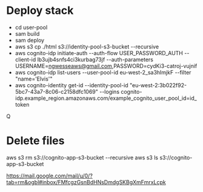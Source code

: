 
# Deploy stack
- cd user-pool
- sam build
- sam deploy
- aws s3 cp ./html s3://identity-pool-s3-bucket --recursive
- aws cognito-idp initiate-auth --auth-flow USER_PASSWORD_AUTH --client-id lb3ujb4snfs4ci3kurbag73jf --auth-parameters USERNAME=ngwesseaws@gmail.com,PASSWORD=cydKi3-catroj-vujnif 
- aws cognito-idp list-users --user-pool-id eu-west-2_sa3hImjkF --filter "name='Elvis'"
- aws cognito-identity get-id --identity-pool-id "eu-west-2:3b022f92-5bc7-43a7-8c06-c2158dfc1069" --logins cognito-idp.example_region.amazonaws.com/example_cognito_user_pool_id=id_token




Q
# Delete files
aws s3 rm s3://cognito-app-s3-bucket  --recursive
aws s3 ls s3://cognito-app-s3-bucket



https://mail.google.com/mail/u/0/?tab=rm&ogbl#inbox/FMfcgzGsnBdHNsDmdgSKBgXmFmrxLcpk


